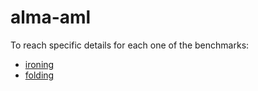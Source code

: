 # alma-aml

To reach specific details for each one of the benchmarks:

- [ironing](ironing/)
- [folding](folding/)

